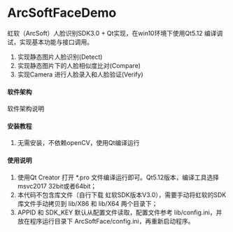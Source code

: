 # ArcSoftFaceDemo
虹软（ArcSoft）人脸识别SDK3.0 + Qt实现，在win10环境下使用Qt5.12 编译调试，实现基本功能与接口调用。
1. 实现静态图片人脸识别(Detect)
2. 实现静态图片下的人脸相似度比对(Compare)
3. 实现Camera 进行人脸录入和人脸验证(Verify)


#### 软件架构
软件架构说明


#### 安装教程

1. 无需安装，不依赖openCV，使用Qt编译运行

#### 使用说明

1. 使用Qt Creator 打开 *.pro 文件编译运行即可。Qt5.12版本，编译工具选择 msvc2017 32bit或者64bit；
2. 本代码不包含库文件（自行下载 虹软SDK版本V3.0），需要手动将虹软的SDK库文件手动拷贝到 lib/X86 和 lib/X64 两个目录下；
3. APPID 和 SDK_KEY 默认从配置文件读取，配置文件参考 lib/config.ini，并放在程序运行目录下 ArcSoftFace/config.ini，再重新启动程序。
